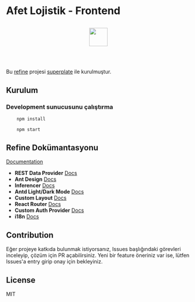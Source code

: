 # Afet Lojistik - Frontend

<div align="center" style="margin: 30px;">
    <a href="https://refine.dev">
    <img src="https://cdn.getir.com/marketing/Getir_Logo_1621812382342.png"  align="center" style="height: 50px;"/>
    </a>
</div>
<br/>

Bu [refine](https://github.com/pankod/refine) projesi [superplate](https://github.com/pankod/refine) ile kurulmuştur.

## Kurulum

### Development sunucusunu çalıştırma

```bash
    npm install
```

```bash
    npm start
```

## Refine Dokümantasyonu

[Documentation](https://refine.dev/docs)

- **REST Data Provider** [Docs](https://refine.dev/docs/core/providers/data-provider/#overview)
- **Ant Design** [Docs](https://refine.dev/docs/ui-frameworks/antd/tutorial/)
- **Inferencer** [Docs](https://refine.dev/docs/packages/documentation/inferencer)
- **Antd Light/Dark Mode** [Docs](#)
- **Custom Layout** [Docs](https://refine.dev/docs/ui-frameworks/antd/customization/antd-custom-layout/)
- **React Router** [Docs](https://refine.dev/docs/core/providers/router-provider/)
- **Custom Auth Provider** [Docs](https://refine.dev/docs/core/providers/auth-provider/)
- **i18n** [Docs](https://refine.dev/docs/core/providers/i18n-provider/)

## Contribution

Eğer projeye katkıda bulunmak istiyorsanız, Issues başlığındaki görevleri inceleyip, çözüm için PR açabilirsiniz. Yeni bir feature öneriniz var ise, lütfen Issues'a entry girip onay için bekleyiniz.

## License

MIT

